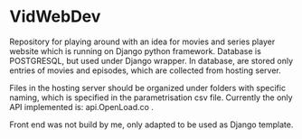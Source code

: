 # VidWebDev

Repository for playing around with an idea for movies and series player website which is running on Django python framework.
Database is POSTGRESQL, but used under Django wrapper.
In database, are stored only entries of movies and episodes, which are collected from hosting server.

Files in the hosting server should be organized under folders with specific naming, which is specified in the parametrisation csv file.
Currently the only API implemented is: api.OpenLoad.co . 

Front end was not build by me, only adapted to be used as Django template.
